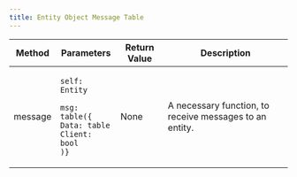 ```yaml
---
title: Entity Object Message Table
---
```


| Method  | Parameters                                                                                                                                       | Return Value | Description                                             |
| ------- | ------------------------------------------------------------------------------------------------------------------------------------------------ | ------------ | ------------------------------------------------------- |
| message | <p><code>self: Entity</code></p><p><code>msg: table({</code><br>  <code>Data: table</code><br>  <code>Client: bool</code><br><code>)}</code></p> | None         | A necessary function, to receive messages to an entity. |
